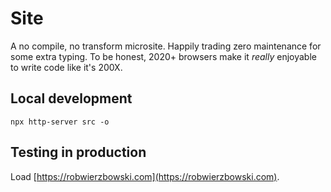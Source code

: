 # Site

A no compile, no transform microsite. Happily trading zero maintenance for some extra typing. To be honest, 2020+ browsers make it _really_ enjoyable to write code like it's 200X.

## Local development

```shell
npx http-server src -o
```

## Testing in production

Load [https://robwierzbowski.com](https://robwierzbowski.com).
